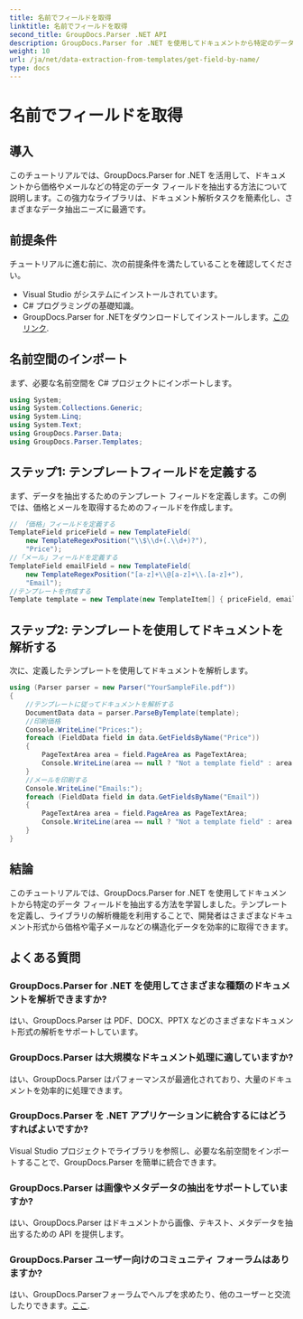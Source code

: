 ```yaml
---
title: 名前でフィールドを取得
linktitle: 名前でフィールドを取得
second_title: GroupDocs.Parser .NET API
description: GroupDocs.Parser for .NET を使用してドキュメントから特定のデータ フィールドを抽出する方法を学習します。コード例を使用したステップ バイ ステップ ガイド。
weight: 10
url: /ja/net/data-extraction-from-templates/get-field-by-name/
type: docs
---
```

# 名前でフィールドを取得

## 導入
このチュートリアルでは、GroupDocs.Parser for .NET を活用して、ドキュメントから価格やメールなどの特定のデータ フィールドを抽出する方法について説明します。この強力なライブラリは、ドキュメント解析タスクを簡素化し、さまざまなデータ抽出ニーズに最適です。
## 前提条件
チュートリアルに進む前に、次の前提条件を満たしていることを確認してください。
- Visual Studio がシステムにインストールされています。
- C# プログラミングの基礎知識。
-  GroupDocs.Parser for .NETをダウンロードしてインストールします。[このリンク](https://releases.groupdocs.com/parser/net/).

## 名前空間のインポート
まず、必要な名前空間を C# プロジェクトにインポートします。
```csharp
using System;
using System.Collections.Generic;
using System.Linq;
using System.Text;
using GroupDocs.Parser.Data;
using GroupDocs.Parser.Templates;
```
## ステップ1: テンプレートフィールドを定義する
まず、データを抽出するためのテンプレート フィールドを定義します。この例では、価格とメールを取得するためのフィールドを作成します。
```csharp
// 「価格」フィールドを定義する
TemplateField priceField = new TemplateField(
    new TemplateRegexPosition("\\$\\d+(.\\d+)?"),
    "Price");
//「メール」フィールドを定義する
TemplateField emailField = new TemplateField(
    new TemplateRegexPosition("[a-z]+\\@[a-z]+\\.[a-z]+"),
    "Email");
//テンプレートを作成する
Template template = new Template(new TemplateItem[] { priceField, emailField });
```
## ステップ2: テンプレートを使用してドキュメントを解析する
次に、定義したテンプレートを使用してドキュメントを解析します。
```csharp
using (Parser parser = new Parser("YourSampleFile.pdf"))
{
    //テンプレートに従ってドキュメントを解析する
    DocumentData data = parser.ParseByTemplate(template);
    //印刷価格
    Console.WriteLine("Prices:");
    foreach (FieldData field in data.GetFieldsByName("Price"))
    {
        PageTextArea area = field.PageArea as PageTextArea;
        Console.WriteLine(area == null ? "Not a template field" : area.Text);
    }
    //メールを印刷する
    Console.WriteLine("Emails:");
    foreach (FieldData field in data.GetFieldsByName("Email"))
    {
        PageTextArea area = field.PageArea as PageTextArea;
        Console.WriteLine(area == null ? "Not a template field" : area.Text);
    }
}
```

## 結論
このチュートリアルでは、GroupDocs.Parser for .NET を使用してドキュメントから特定のデータ フィールドを抽出する方法を学習しました。テンプレートを定義し、ライブラリの解析機能を利用することで、開発者はさまざまなドキュメント形式から価格や電子メールなどの構造化データを効率的に取得できます。

## よくある質問
### GroupDocs.Parser for .NET を使用してさまざまな種類のドキュメントを解析できますか?
はい、GroupDocs.Parser は PDF、DOCX、PPTX などのさまざまなドキュメント形式の解析をサポートしています。
### GroupDocs.Parser は大規模なドキュメント処理に適していますか?
はい、GroupDocs.Parser はパフォーマンスが最適化されており、大量のドキュメントを効率的に処理できます。
### GroupDocs.Parser を .NET アプリケーションに統合するにはどうすればよいですか?
Visual Studio プロジェクトでライブラリを参照し、必要な名前空間をインポートすることで、GroupDocs.Parser を簡単に統合できます。
### GroupDocs.Parser は画像やメタデータの抽出をサポートしていますか?
はい、GroupDocs.Parser はドキュメントから画像、テキスト、メタデータを抽出するための API を提供します。
### GroupDocs.Parser ユーザー向けのコミュニティ フォーラムはありますか?
はい、GroupDocs.Parserフォーラムでヘルプを求めたり、他のユーザーと交流したりできます。[ここ](https://forum.groupdocs.com/c/parser/17).